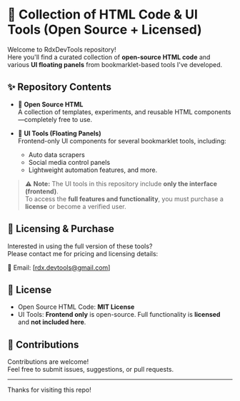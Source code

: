 # 🎯 Collection of HTML Code & UI Tools (Open Source + Licensed)

Welcome to RdxDevTools repository!  
Here you'll find a curated collection of **open-source HTML code** and various **UI floating panels** from bookmarklet-based tools I've developed.

## ✨ Repository Contents

- 📂 **Open Source HTML**  
  A collection of templates, experiments, and reusable HTML components—completely free to use.

- 🧰 **UI Tools (Floating Panels)**  
  Frontend-only UI components for several bookmarklet tools, including:
  - Auto data scrapers
  - Social media control panels
  - Lightweight automation features, and more.

> ⚠️ **Note:** The UI tools in this repository include **only the interface (frontend)**.  
> To access the **full features and functionality**, you must purchase a **license** or become a verified user.

## 🛒 Licensing & Purchase

Interested in using the full version of these tools?  
Please contact me for pricing and licensing details:

📩 Email: [rdx.devtools@gmail.com]  

## 📄 License

- Open Source HTML Code: **MIT License**  
- UI Tools: **Frontend only** is open-source. Full functionality is **licensed** and **not included here**.

## 🤝 Contributions

Contributions are welcome!  
Feel free to submit issues, suggestions, or pull requests.

---

Thanks for visiting this repo!
